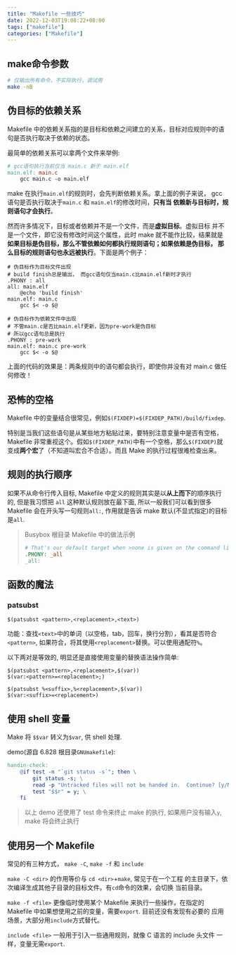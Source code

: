 ```yaml
---
title: "Makefile 一些技巧"
date: 2022-12-03T19:08:22+08:00
tags: ["makefile"]
categories: ["Makefile"]
---
```


## make命令参数

```sh
# 仅输出所有命令，不实际执行，调试用
make -nB
```

## 伪目标的依赖关系

Makefile 中的依赖关系指的是目标和依赖之间建立的关系，目标对应规则中的语句是否执行取决于依赖的状态。

最简单的依赖关系可以拿两个文件来举例:

```makefile
# gcc语句执行当前仅当 main.c 新于 main.elf
main.elf: main.c
    gcc main.c -o main.elf
```

make 在执行`main.elf`的规则时，会先判断依赖关系。拿上面的例子来说，
gcc 语句是否执行取决于`main.c` 和 `main.elf`的修改时间，**只有当
依赖新与目标时，规则语句才会执行**。

然而许多情况下，目标或者依赖并不是一个文件，而是**虚拟目标**。虚拟目标
并不是一个文件，即它没有修改时间这个属性，此时 make 就不能作比较，结果就是
**如果目标是伪目标，那么不管依赖如何都执行规则语句；如果依赖是伪目标，
那么目标的规则语句也永远被执行**。下面是两个例子：

```make
# 伪目标作为目标文件出现
# build finish总是输出， 而gcc语句仅当main.c比main.elf新时才执行
.PHONY : all
all: main.elf
	@echo 'build finish'
main.elf: main.c
	gcc $< -o $@
```

```make
# 伪目标作为依赖文件中出现
# 不管main.c是否比main.elf更新，因为pre-work是伪目标
# 所以gcc语句总是执行
.PHONY : pre-work
main.elf: main.c pre-work
	gcc $< -o $@

```

上面的代码的效果是：两条规则中的语句都会执行，即使你并没有对 main.c 做任何修改！

## 恐怖的空格

Makefile 中的变量结合很常见，例如`$(FIXDEP)=$(FIXDEP_PATH)/build/fixdep`.

特别是当我们这些语句是从某些地方粘贴过来，要特别注意变量中是否有空格，Makefile 非常重视这个。假如`$(FIXDEP_PATH)`中有一个空格，那么`$(FIXDEP)`就变成**两个宏**了（不知道叫宏合不合适）。而且 Make 的执行过程很难检查出来。

## 规则的执行顺序

如果不从命令行传入目标, Makefile 中定义的规则其实是以**从上而下**的顺序执行的, 但是我习惯把 `all` 这种默认规则放在最下面, 所以一般我们可以看到很多 Makefile 会在开头写一句规则`all:`, 作用就是告诉 make 默认(不显式指定)的目标是`all`.

> Busybox 根目录 Makefile 中的做法示例
>
> ```makefile
> # That's our default target when >none is given on the command line
> .PHONY: _all
> _all:
> ```

## 函数的魔法

### patsubst

```make
$(patsubst <pattern>,<replacement>,<text>)
```

功能：查找`<text>`中的单词（以空格，tab，回车，换行分割），看其是否符合`<pattern>`,
如果符合，将其使用`<replacement>`替换。可以使用通配符`%`。

以下两对是等效的, 明显还是直接使用变量的替换语法操作简单:

```make
$(patsubst <pattern>,<replacement>,$(var))
$(var:<pattern>=<replacement>;)

$(patsubst %<suffix>,%<replacement>,$(var))
$(var:<suffix>=<replacement>)
```

## 使用 shell 变量

Make 将 `$$var` 转义为`$var`, 供 shell 处理.

demo(源自 6.828 根目录`GNUmakefile`):

```makefile
handin-check:
    @if test -n "`git status -s`"; then \
        git status -s; \
        read -p "Untracked files will not be handed in.  Continue? [y/N] " r; \
        test "$$r" = y; \
    fi
```

> 以上 demo 还使用了 test 命令来终止 make 的执行, 如果用户没有输入`y`, make 将会终止执行

## 使用另一个 Makefile

常见的有三种方式， `make -C`, `make -f` 和 `include`

`make -C <dir>` 的作用等价与 `cd <dir>`+`make`, 常见于在一个工程
的主目录下，依次编译生成其他子目录的目标文件。有`cd`命令的效果，会切换
当前目录。

`make -f <file>` 更像临时使用某个 Makefile 来执行一些操作，在指定的
Makefile 中如果想使用之前的变量，需要`export`. 目前还没有发现有必要的
应用场景，大部分用`include`方式替代。

`include <file>` 一般用于引入一些通用规则，就像 C 语言的 include 头文件
一样，变量无需`export`.
